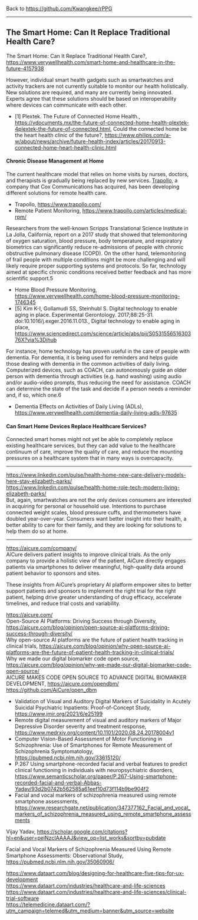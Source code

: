 Back to https://github.com/Kwangkee/rPPG
***


## The Smart Home: Can It Replace Traditional Health Care?   
The Smart Home: Can It Replace Traditional Health Care?, https://www.verywellhealth.com/smart-home-and-healthcare-in-the-future-4157938   

However, individual smart health gadgets such as smartwatches and activity trackers are not currently suitable to monitor our health holistically. New solutions are required, and many are currently being innovated. Experts agree that these solutions should be based on interoperability where devices can communicate with each other.   

- [1] Plextek. The Future of Connected Home Health., https://vdocuments.mx/the-future-of-connected-home-health-plextek-4plextek-the-future-of-connected.html, Could the connected home be the heart health clinic of the future?, https://www.philips.com/a-w/about/news/archive/future-health-index/articles/20170913-connected-home-heart-health-clinic.html  

#### Chronic Disease Management at Home
The current healthcare model that relies on home visits by nurses, doctors, and therapists is gradually being replaced by new services. [Trapollo](https://www.trapollo.com/), a company that Cox Communications has acquired, has been developing different solutions for remote health care.

- Trapollo, https://www.trapollo.com/
- Remote Patient Monitoring, https://www.trapollo.com/articles/medical-rpm/

Researchers from the well-known Scripps Translational Science Institute in La Jolla, California, report on a 2017 study that showed that telemonitoring of oxygen saturation, blood pressure, body temperature, and respiratory biometrics can significantly reduce re-admissions of people with chronic obstructive pulmonary disease (COPD). On the other hand, telemonitoring of frail people with multiple conditions might be more challenging and will likely require proper supporting systems and protocols. So far, technology aimed at specific chronic conditions received better feedback and has more scientific support.5

- Home Blood Pressure Monitoring, https://www.verywellhealth.com/home-blood-pressure-monitoring-1746345
- [5] Kim K-I, Gollamudi SS, Steinhubl S. Digital technology to enable aging in place. Experimental Gerontology. 2017;88:25-31. doi:10.1016/j.exger.2016.11.013., Digital technology to enable aging in place, https://www.sciencedirect.com/science/article/abs/pii/S053155651630376X?via%3Dihub

For instance, home technology has proven useful in the care of people with dementia. For dementia, it is being used for reminders and helps guide those dealing with dementia in the common activities of daily living. Computerized devices, such as COACH, can autonomously guide an older person with dementia through activities (e.g. hand washing) using audio and/or audio-video prompts, thus reducing the need for assistance. COACH can determine the state of the task and decide if a person needs a reminder and, if so, which one.6

- Dementia Effects on Activities of Daily Living (ADLs), https://www.verywellhealth.com/dementia-daily-living-adls-97635  

#### Can Smart Home Devices Replace Healthcare Services?
Connected smart homes might not yet be able to completely replace existing healthcare services, but they can add value to the healthcare continuum of care, improve the quality of care, and reduce the mounting pressures on a healthcare system that in many ways is overcapacity.

***

https://www.linkedin.com/pulse/health-home-new-care-delivery-models-here-stay-elizabeth-parks/   
https://www.linkedin.com/pulse/health-home-role-tech-modern-living-elizabeth-parks/   
But, again, smartwatches are not the only devices consumers are interested in acquiring for personal or household use. Intentions to purchase connected weight scales, blood pressure cuffs, and thermometers have doubled year-over-year. Consumers want better insight into their health, a better ability to care for their family, and they are looking for solutions to help them do so at home.

****

https://aicure.com/company/   
AiCure delivers patient insights to improve clinical trials. As the only company to provide a holistic view of the patient, AiCure directly engages patients via smartphones to deliver meaningful, high-quality data around patient behavior to sponsors and sites.   

These insights from AiCure’s proprietary AI platform empower sites to better support patients and sponsors to implement the right trial for the right patient, helping drive greater understanding of drug efficacy, accelerate timelines, and reduce trial costs and variability.   


https://aicure.com/  
Open-Source AI Platforms: Driving Success through Diversity, https://aicure.com/blog/opinion/open-source-ai-platforms-driving-success-through-diversity/  
Why open-source AI platforms are the future of patient health tracking in clinical trials, https://aicure.com/blog/opinion/why-open-source-ai-platforms-are-the-future-of-patient-health-tracking-in-clinical-trials/  
Why we made our digital biomarker code open source, https://aicure.com/blog/opinion/why-we-made-our-digital-biomarker-code-open-source/    
AICURE MAKES CODE OPEN SOURCE TO ADVANCE DIGITAL BIOMARKER DEVELOPMENT, https://aicure.com/opendbm/
https://github.com/AiCure/open_dbm    

- Validation of Visual and Auditory Digital Markers of Suicidality in Acutely Suicidal Psychiatric Inpatients: Proof-of-Concept Study, https://www.jmir.org/2021/6/e25199   
- Remote digital measurement of visual and auditory markers of Major Depressive Disorder severity and treatment response, https://www.medrxiv.org/content/10.1101/2020.08.24.20178004v1
- Computer Vision-Based Assessment of Motor Functioning in Schizophrenia: Use of Smartphones for Remote Measurement of Schizophrenia Symptomatology, https://pubmed.ncbi.nlm.nih.gov/33615120/
- P.267 Using smartphone-recorded facial and verbal features to predict clinical functioning in individuals with neuropsychiatric disorders, https://www.semanticscholar.org/paper/P.267-Using-smartphone-recorded-facial-and-verbal-Abbas-Yadav/93d2b0742b562585a61eef10d73f114b9be904f2
- Facial and vocal markers of schizophrenia measured using remote smartphone assessments, https://www.researchgate.net/publication/347377162_Facial_and_vocal_markers_of_schizophrenia_measured_using_remote_smartphone_assessments




Vijay Yadav, https://scholar.google.com/citations?hl=en&user=peiNzcIAAAAJ&view_op=list_works&sortby=pubdate

Facial and Vocal Markers of Schizophrenia Measured Using Remote Smartphone Assessments: Observational Study, https://pubmed.ncbi.nlm.nih.gov/35060906/


https://www.dataart.com/blog/designing-for-healthcare-five-tips-for-ux-development   
https://www.dataart.com/industries/healthcare-and-life-sciences   
https://www.dataart.com/industries/healthcare-and-life-sciences/clinical-trial-software   
https://telemedicine.dataart.com/?utm_campaign=telemed&utm_medium=banner&utm_source=website   


